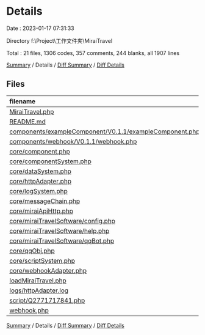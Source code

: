# Details

Date : 2023-01-17 07:31:33

Directory f:\\Project\\工作文件夹\\MiraiTravel

Total : 21 files,  1306 codes, 357 comments, 244 blanks, all 1907 lines

[Summary](results.md) / Details / [Diff Summary](diff.md) / [Diff Details](diff-details.md)

## Files
| filename | language | code | comment | blank | total |
| :--- | :--- | ---: | ---: | ---: | ---: |
| [MiraiTravel.php](/MiraiTravel.php) | PHP | 202 | 11 | 27 | 240 |
| [README.md](/README.md) | Markdown | 17 | 0 | 18 | 35 |
| [components/exampleComponent/V0.1.1/exampleComponent.php](/components/exampleComponent/V0.1.1/exampleComponent.php) | PHP | 15 | 3 | 5 | 23 |
| [components/webhook/V0.1.1/webhook.php](/components/webhook/V0.1.1/webhook.php) | PHP | 5 | 0 | 5 | 10 |
| [core/component.php](/core/component.php) | PHP | 34 | 18 | 13 | 65 |
| [core/componentSystem.php](/core/componentSystem.php) | PHP | 35 | 6 | 9 | 50 |
| [core/dataSystem.php](/core/dataSystem.php) | PHP | 109 | 25 | 12 | 146 |
| [core/httpAdapter.php](/core/httpAdapter.php) | PHP | 92 | 10 | 11 | 113 |
| [core/logSystem.php](/core/logSystem.php) | PHP | 106 | 27 | 9 | 142 |
| [core/messageChain.php](/core/messageChain.php) | PHP | 54 | 29 | 12 | 95 |
| [core/miraiApiHttp.php](/core/miraiApiHttp.php) | PHP | 139 | 107 | 30 | 276 |
| [core/miraiTravelSoftware/config.php](/core/miraiTravelSoftware/config.php) | PHP | 60 | 3 | 7 | 70 |
| [core/miraiTravelSoftware/help.php](/core/miraiTravelSoftware/help.php) | PHP | 22 | 3 | 7 | 32 |
| [core/miraiTravelSoftware/qqBot.php](/core/miraiTravelSoftware/qqBot.php) | PHP | 99 | 3 | 10 | 112 |
| [core/qqObj.php](/core/qqObj.php) | PHP | 201 | 58 | 28 | 287 |
| [core/scriptSystem.php](/core/scriptSystem.php) | PHP | 38 | 13 | 8 | 59 |
| [core/webhookAdapter.php](/core/webhookAdapter.php) | PHP | 32 | 17 | 9 | 58 |
| [loadMiraiTravel.php](/loadMiraiTravel.php) | PHP | 11 | 3 | 4 | 18 |
| [logs/httpAdapter.log](/logs/httpAdapter.log) | Log | 0 | 0 | 1 | 1 |
| [script/Q2771717841.php](/script/Q2771717841.php) | PHP | 16 | 15 | 7 | 38 |
| [webhook.php](/webhook.php) | PHP | 19 | 6 | 12 | 37 |

[Summary](results.md) / Details / [Diff Summary](diff.md) / [Diff Details](diff-details.md)
